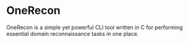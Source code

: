 # OneRecon
OneRecon is a simple yet powerful CLI tool written in C for performing essential domain reconnaissance tasks in one place.

